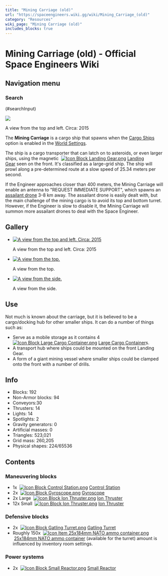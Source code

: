 ```yaml
---
title: "Mining Carriage (old)"
url: "https://spaceengineers.wiki.gg/wiki/Mining_Carriage_(old)"
category: "Resources"
wiki_page: "Mining Carriage (old)"
includes_blocks: true
---
```


# Mining Carriage (old) - Official Space Engineers Wiki

## Navigation menu

### Search

(#searchInput)

[![](https://spaceengineers.wiki.gg/images/thumb/Mining_Carrage_isometric.png/320px-Mining_Carrage_isometric.png?ccd717)](https://spaceengineers.wiki.gg/wiki/File:Mining_Carrage_isometric.png)

A view from the top and left. Circa: 2015

The **Mining Carriage** is a cargo ship that spawns when the [Cargo Ships](https://spaceengineers.wiki.gg/wiki/Cargo_Ships "Cargo Ships") option is enabled in the [World Settings](https://spaceengineers.wiki.gg/wiki/World_Settings "World Settings").

The ship is a cargo transporter that can latch on to asteroids, or even larger ships, using the magnetic  [![Icon Block Landing Gear.png](https://spaceengineers.wiki.gg/images/thumb/Icon_Block_Landing_Gear.png/21px-Icon_Block_Landing_Gear.png?d381be)](https://spaceengineers.wiki.gg/wiki/Landing_Gear "Landing Gear") [Landing Gear](https://spaceengineers.wiki.gg/wiki/Landing_Gear "Landing Gear") seen on the front. It's classified as a large-grid ship. The ship will prowl along a pre-determined route at a slow speed of 25.34 meters per second.

If the Engineer approaches closer than 400 meters, the Mining Carriage will enable an antenna to "REQUEST IMMEDIATE SUPPORT", which spawns an [assailant drone](https://spaceengineers.wiki.gg/wiki/Assailant_mk.1 "Assailant mk.1") 3-8 km away. The assailant drone is easily dealt with, but the main challenge of the mining cargo is to avoid its top and bottom turret. However, if the Engineer is slow to disable it, the Mining Carriage will summon more assailant drones to deal with the Space Engineer.

## Gallery

*   [![A view from the top and left. Circa: 2015](https://spaceengineers.wiki.gg/images/thumb/Mining_Carrage_isometric.png/120px-Mining_Carrage_isometric.png?ccd717)](https://spaceengineers.wiki.gg/wiki/File:Mining_Carrage_isometric.png "A view from the top and left. Circa: 2015")
    
    A view from the top and left. Circa: 2015
    
*   [![A view from the top.](https://spaceengineers.wiki.gg/images/thumb/Mining_Carriage_top.png/120px-Mining_Carriage_top.png?47f6bd)](https://spaceengineers.wiki.gg/wiki/File:Mining_Carriage_top.png "A view from the top.")
    
    A view from the top.
    
*   [![A view from the side.](https://spaceengineers.wiki.gg/images/thumb/Mining_Carriage_top.png/120px-Mining_Carriage_top.png?47f6bd)](https://spaceengineers.wiki.gg/wiki/File:Mining_Carriage_top.png "A view from the side.")
    
    A view from the side.
    

## Use

Not much is known about the carriage, but it is believed to be a cargo/docking hub for other smaller ships. It can do a number of things such as:

*   Serve as a mobile storage as it contains 4  [![Icon Block Large Cargo Container.png](https://spaceengineers.wiki.gg/images/thumb/Icon_Block_Large_Cargo_Container.png/21px-Icon_Block_Large_Cargo_Container.png?b155ac)](https://spaceengineers.wiki.gg/wiki/Large_Cargo_Container "Large Cargo Container") [Large Cargo Container](https://spaceengineers.wiki.gg/wiki/Large_Cargo_Container "Large Cargo Container")s.
*   A transport hub where ships could be mounted on the front Landing Gear.
*   A form of a giant mining vessel where smaller ships could be clamped onto the front with a number of drills.

## Info

*   Blocks: 192
*   Non-Armor blocks: 94
*   Conveyors:30
*   Thrusters: 14
*   Lights: 14
*   Spotlights: 2
*   Gravity generators: 0
*   Artificial masses: 0
*   Triangles: 523,021
*   Grid mass: 260,205
*   Physical shapes: 224/65536

## Contents

### Maneuvering blocks

*   1x  [![Icon Block Control Station.png](https://spaceengineers.wiki.gg/images/thumb/Icon_Block_Control_Station.png/21px-Icon_Block_Control_Station.png?72bc2e)](https://spaceengineers.wiki.gg/wiki/Control_Station "Control Station") [Control Station](https://spaceengineers.wiki.gg/wiki/Control_Station "Control Station")
*   2x  [![Icon Block Gyroscope.png](https://spaceengineers.wiki.gg/images/thumb/Icon_Block_Gyroscope.png/21px-Icon_Block_Gyroscope.png?c8eb45)](https://spaceengineers.wiki.gg/wiki/Gyroscope "Gyroscope") [Gyroscope](https://spaceengineers.wiki.gg/wiki/Gyroscope "Gyroscope")
*   2x Large  [![Icon Block Ion Thruster.png](https://spaceengineers.wiki.gg/images/thumb/Icon_Block_Ion_Thruster.png/21px-Icon_Block_Ion_Thruster.png?6357bf)](https://spaceengineers.wiki.gg/wiki/Ion_Thruster "Ion Thruster") [Ion Thruster](https://spaceengineers.wiki.gg/wiki/Ion_Thruster "Ion Thruster")
*   12x Small  [![Icon Block Ion Thruster.png](https://spaceengineers.wiki.gg/images/thumb/Icon_Block_Ion_Thruster.png/21px-Icon_Block_Ion_Thruster.png?6357bf)](https://spaceengineers.wiki.gg/wiki/Ion_Thruster "Ion Thruster") [Ion Thruster](https://spaceengineers.wiki.gg/wiki/Ion_Thruster "Ion Thruster")

### Defensive blocks

*   2x  [![Icon Block Gatling Turret.png](https://spaceengineers.wiki.gg/images/thumb/Icon_Block_Gatling_Turret.png/21px-Icon_Block_Gatling_Turret.png?d4d145)](https://spaceengineers.wiki.gg/wiki/Gatling_Turret "Gatling Turret") [Gatling Turret](https://spaceengineers.wiki.gg/wiki/Gatling_Turret "Gatling Turret")
*   Roughly 150x  [![Icon Item 25x184mm NATO ammo container.png](https://spaceengineers.wiki.gg/images/thumb/Icon_Item_25x184mm_NATO_ammo_container.png/21px-Icon_Item_25x184mm_NATO_ammo_container.png?f2e0ba)](https://spaceengineers.wiki.gg/wiki/25x184mm_NATO_ammo_container "25x184mm NATO ammo container") [25x184mm NATO ammo container](https://spaceengineers.wiki.gg/wiki/25x184mm_NATO_ammo_container "25x184mm NATO ammo container") (available for the turret) amount is influenced by inventory room settings.

### Power systems

*   2x  [![Icon Block Small Reactor.png](https://spaceengineers.wiki.gg/images/thumb/Icon_Block_Small_Reactor.png/21px-Icon_Block_Small_Reactor.png?64124d)](https://spaceengineers.wiki.gg/wiki/Small_Reactor "Small Reactor") [Small Reactor](https://spaceengineers.wiki.gg/wiki/Small_Reactor "Small Reactor")
